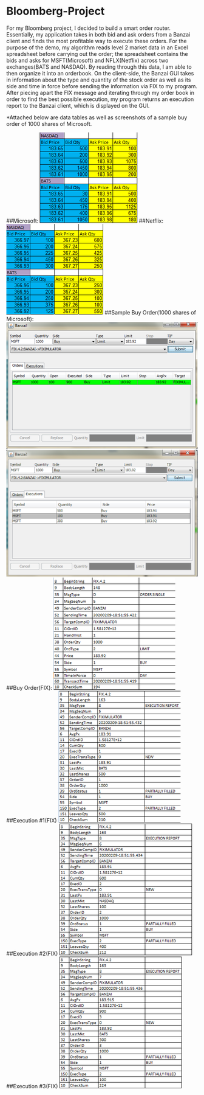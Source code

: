 # Bloomberg-Project

For my Bloomberg project, I decided to build a smart order router. Essentially, my application takes in both bid and ask orders from a Banzai client and finds the most profitable way to execute these orders. For the purpose of the demo, my algorithm reads level 2 market data in an Excel spreadsheet before carrying out the order; the spreadsheet contains the bids and asks for MSFT(Microsoft) and NFLX(Netflix) across two exchanges(BATS and NASDAQ). By reading through this data, I am able to then organize it into an orderbook.
On the client-side, the Banzai GUI takes in information about the type and quantity of the stock order as well as its side and time in force before sending the information via FIX to my program. After piecing apart the FIX message and iterating through my order book in order to find the best possible execution, my program returns an execution report to the Banzai client, which is displayed on the GUI. 

*Attached below are data tables as well as screenshots of a sample buy order of 1000 shares of Microsoft. 

##Microsoft:
![](images/microsoftOrderBook.png)
##Netflix:
![](images/netflixOrderBook.png)
##Sample Buy Order(1000 shares of Microsoft):
![](images/sampleBuyOrderPart1.png)
![](images/sampleBuyOrderPart2.png)
##Buy Order(FIX):
![](images/buyOrder(FIX).png)
##Execution #1(FIX)
![](images/execution1.png)
##Execution #2(FIX)
![](images/execution2.png)
##Execution #3(FIX)
![](images/execution3.png)

